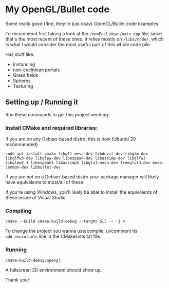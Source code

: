 # My OpenGL/Bullet code

Some really good (fine, they're just okay) OpenGL/Bullet code examples.

I'd recommend first taking a look at the ```/nonEuclidean/main.cpp``` file, since that's the most recent of these ones. It relies mostly on ```/libs/node/```, which is what I would consider the most useful part of this whole code pile.

Has stuff like:
 - Instancing
 - non-euclidean portals
 - Grass fields
 - Spheres
 - Texturing

## Setting up / Running it
Run these commands to get this project working:

### Install CMake and required libraries:
If you are on any Debian-based distro, this is how (Ubuntu 20 recommended)
```
sudo apt install cmake libgl1-mesa-dev libdevil-dev libglm-dev libglfw3-dev libglew-dev libespeak-dev libassimp-dev libglfw3 libglew2.1 libespeak1 libassimp5 libglu1-mesa-dev freeglut3-dev mesa-common-dev libbullet-dev
```
If you are not on a Debian-based distro your package manager will likely have equivalents to most/all of these.

If you're using Windows, you'll likely be able to install the equivalents of these inside of Visual Studio

### Compiling
```
cmake --build cmake-build-debug --target all -- -j 4
```
To change the project you wanna use/compile, uncomment its ```add_executable``` line in the CMakeLists.txt file.
### Running
```
cmake-build-debug/opengl
```
A fullscreen 3D environment should show up.

Thank you!

